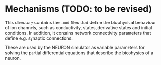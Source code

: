 # Mechanisms (TODO: to be revised)

This directory contains the `.mod` files that define the biophysical behaviour of ion channels, such as conductivity, states, derivative states and initial conditions. 
In addition, it contains network connectivity parameters that define e.g. synaptic connections.

These are used by the NEURON simulator as variable parameters for solving the partial differential equations that describe the biophysics of a neuron.